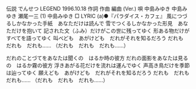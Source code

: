 伝説
でんせつ
LEGEND
1996.10.18
作詞  作曲  編曲 (Ver.)   唄
中島みゆき   中島みゆき   瀬尾一三 (1)
中島みゆき
□ LYRIC (a)●『パラダイス・カフェ』
風につづるしかなかった手紙　あなただけは読んで
雪でつくるしかなかった形見　あなただけを抱いて
記された文（ふみ）だけがこの世に残ってゆく
形ある物だけがすべてを語ってゆく
叫べども　あがけども　だれがそれを知るだろう
だれも　だれも　だれも……
（だれも　だれも　だれも……）

だれのことづてをあなたは聞くの　はるか時の彼方
だれの面影をあなたは見るの　はるか霧の彼方
浮きあがる花だけを流れは運んでゆく
声高き鳥だけを季節は辿ってゆく
願えども　あがけども　だれがそれを知るだろう
だれも　だれも　だれも……
（だれも　だれも　だれも……）